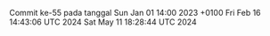Commit ke-55 pada tanggal Sun Jan 01 14:00 2023 +0100
Fri Feb 16 14:43:06 UTC 2024
Sat May 11 18:28:44 UTC 2024

